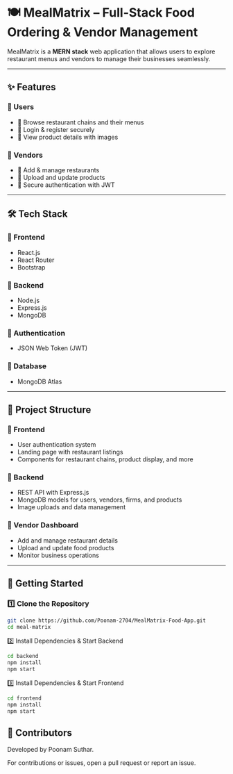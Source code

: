 # 🍽️ MealMatrix – Full-Stack Food Ordering & Vendor Management  

MealMatrix is a **MERN stack** web application that allows users to explore restaurant menus and vendors to manage their businesses seamlessly.  

---

## ✨ Features  

### 👥 Users  
- 🔹 Browse restaurant chains and their menus  
- 🔹 Login & register securely  
- 🔹 View product details with images  

### 🏪 Vendors  
- 🔹 Add & manage restaurants  
- 🔹 Upload and update products  
- 🔹 Secure authentication with JWT  

---

## 🛠️ Tech Stack  

### 🔹 Frontend  
- React.js  
- React Router  
- Bootstrap  

### 🔹 Backend  
- Node.js  
- Express.js  
- MongoDB  

### 🔹 Authentication  
- JSON Web Token (JWT)  

### 🔹 Database  
- MongoDB Atlas  

---

## 📂 Project Structure  

### 🔹 Frontend  
- User authentication system  
- Landing page with restaurant listings  
- Components for restaurant chains, product display, and more  

### 🔹 Backend  
- REST API with Express.js  
- MongoDB models for users, vendors, firms, and products  
- Image uploads and data management  

### 🔹 Vendor Dashboard  
- Add and manage restaurant details  
- Upload and update food products  
- Monitor business operations  

---

## 🚀 Getting Started  

### 1️⃣ Clone the Repository  
```sh
git clone https://github.com/Poonam-2704/MealMatrix-Food-App.git  
cd meal-matrix
```

2️⃣ Install Dependencies & Start Backend
```sh
cd backend  
npm install  
npm start
```
3️⃣ Install Dependencies & Start Frontend
```sh
cd frontend  
npm install  
npm start
```

## 🤝 Contributors
Developed by Poonam Suthar.

For contributions or issues, open a pull request or report an issue.
